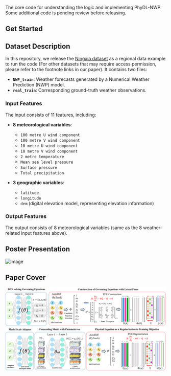The core code for understanding the logic and implementing PhyDL-NWP. Some additional code is pending review before releasing.

## Get Started


## Dataset Description

In this repository, we release the [Ningxia dataset](https://drive.google.com/drive/folders/1JcFkmSsqMVDcdWwcCAyhL7m-WjI3BJHg?usp=sharing) as a regional data example to run the code (For other datasets that may require access permission, please refer to the footnote links in our paper). It contains two files:

- **`NWP_train`**: Weather forecasts generated by a Numerical Weather Prediction (NWP) model.  
- **`real_train`**: Corresponding ground-truth weather observations.

### Input Features

The input consists of 11 features, including:

- **8 meteorological variables**:
  - `100 metre U wind component`
  - `100 metre V wind component`
  - `10 metre U wind component`
  - `10 metre V wind component`
  - `2 metre temperature`
  - `Mean sea level pressure`
  - `Surface pressure`
  - `Total precipitation`

- **3 geographic variables**:
  - `latitude`
  - `longitude`
  - `dem` (digital elevation model, representing elevation information)

### Output Features

The output consists of 8 meteorological variables (same as the 8 weather-related input features above).

## Poster Presentation
![image](https://github.com/yingtaoluo/PhyDL-NWP/blob/main/KDD2025_Poster.png)

## Paper Cover
![image](https://github.com/yingtaoluo/PhyDL-NWP/blob/main/KDD2025_Cover.jpg)

